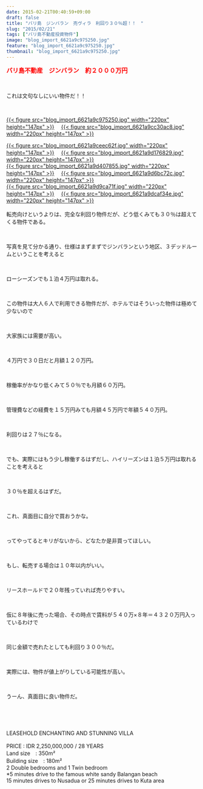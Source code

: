 ```yaml
---
date: 2015-02-21T00:40:59+09:00
draft: false
title: "バリ島　ジンバラン　売ヴィラ　利回り３０％超！！　"
slug: "2015/02/21"
tags: ["バリ島不動産投資物件"]
image: "blog_import_6621a9c975250.jpg"
feature: "blog_import_6621a9c975250.jpg"
thumbnail: "blog_import_6621a9c975250.jpg"
---
```

<p><font color="#ff0000" size="3"><strong>バリ島不動産　ジンバラン　約２０００万円</strong></font></p><br/><p>これは文句なしにいい物件だ！！</p><p><br/></p><p><a href="blog_import_6621a9caae356.jpg">{{< figure src="blog_import_6621a9c975250.jpg" width="220px" height="147px" >}}</a> 　<a href="blog_import_6621a9cd6d683.jpg">{{< figure src="blog_import_6621a9cc30ac8.jpg" width="220px" height="147px" >}}</a> </p><p><a href="blog_import_6621a9d02a73e.jpg">{{< figure src="blog_import_6621a9ceec62f.jpg" width="220px" height="147px" >}}</a> 　<a href="blog_import_6621a9d2ac8de.jpg">{{< figure src="blog_import_6621a9d176829.jpg" width="220px" height="147px" >}}</a> <br/><a href="blog_import_6621a9d540558.jpg">{{< figure src="blog_import_6621a9d407855.jpg" width="220px" height="147px" >}}</a> 　<a href="blog_import_6621a9d824e5e.jpg">{{< figure src="blog_import_6621a9d6bc72c.jpg" width="220px" height="147px" >}}</a> <br/><a href="blog_import_6621a9db25723.jpg">{{< figure src="blog_import_6621a9d9ca71f.jpg" width="220px" height="147px" >}}</a> 　<a href="blog_import_6621a9ddef5ea.jpg">{{< figure src="blog_import_6621a9dcaf34e.jpg" width="220px" height="147px" >}}</a> <br/><br/>転売向けというよりは、完全な利回り物件だが、どう低くみても３０％は超えてくる物件である。</p><br/><p>写真を見て分かる通り、仕様はまずまずでジンバランという地区、３デッドルームということを考えると</p><br/><p>ローシーズンでも１泊４万円は取れる。</p><br/><p>この物件は大人６人で利用できる物件だが、ホテルではそういった物件は極めて少ないので</p><br/><p>大家族には需要が高い。</p><br/><p>４万円で３０日だと月額１２０万円。</p><br/><p>稼働率がかなり低くみて５０％でも月額６０万円。</p><br/><p>管理費などの経費を１５万円みても月額４５万円で年額５４０万円。</p><br/><p>利回りは２７％になる。</p><br/><p>でも、実際にはもう少し稼働するはずだし、ハイリーズンは１泊５万円は取れることを考えると</p><br/><p>３０％を超えるはずだ。</p><br/><p>これ、真面目に自分で買おうかな。</p><br/><p>ってやってるとキリがないから、どなたか是非買ってほしい。</p><br/><p>もし、転売する場合は１０年以内がいい。</p><br/><p>リースホールドで２０年残っていれば売りやすい。</p><br/><p>仮に８年後に売った場合、その時点で賃料が５４０万×８年＝４３２０万円入っているわけで</p><br/><p>同じ金額で売れたとしても利回り３００％だ。</p><br/><p>実際には、物件が値上がりしている可能性が高い。</p><br/><p>うーん、真面目に良い物件だ。</p><br/><br/><br/><p>LEASEHOLD ENCHANTING AND STUNNING VILLA <br/><br/>PRICE : IDR 2,250,000,000 / 28 YEARS <br/>Land size　: 350m²<br/>Building size　: 180m²<br/>2 Double bedrooms and 1 Twin bedroom <br/>*5 minutes drive to the famous white sandy Balangan beach <br/>15 minutes drives to Nusadua or 25 minutes drives to Kuta area </p><br/>

